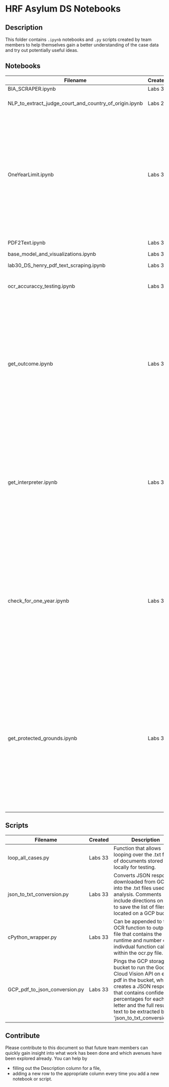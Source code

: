 # HRF Asylum DS Notebooks

## Description
This folder contains `.ipynb` notebooks and `.py` scripts created by team members to help themselves gain a better understanding of the case data and try out potentially useful ideas.


## Notebooks

| Filename                                               | Created | Description                                                                                                                                                                                                                                                                                                                                                                             | Dependencies                                                                    |
|--------------------------------------------------------|---------|-----------------------------------------------------------------------------------------------------------------------------------------------------------------------------------------------------------------------------------------------------------------------------------------------------------------------------------------------------------------------------------------|---------------------------------------------------------------------------------|
| BIA_SCRAPER.ipynb                                      | Labs 30 |                                                                                                                                                                                                                                                                                                                                                                                         | `spacy`,`bs4`,`geonamescache`                                                   |
| NLP_to_extract_judge_court_and_country_of_origin.ipynb | Labs 29 |                                                                                                                                                                                                                                                                                                                                                                                         | `spacy`, `Pillow`,`pytesseract`,`pdf2image`,`tesseract-ocr`, `poppler-utils`    |
| OneYearLimit.ipynb                                     | Labs 31 | This notebook is a start at answering the following questions posed by the stakeholder and communicated to the team by Frank: **1)** Number of decisions where the one-year filing deadline was an issue. **2)** Number of appeals that were affirmed/denied because the applicant did not apply within one year. **3)** Any other interesting statistics the students see in the data. |                                                                                 |
| PDF2Text.ipynb                                         | Labs 30 |                                                                                                                                                                                                                                                                                                                                                                                         | `tesseract-ocr`, `poppler-utils`, `pytesseract`, `pdf2image`                    |
| base_model_and_visualizations.ipynb                    | Labs 30 |                                                                                                                                                                                                                                                                                                                                                                                         | `sqlalchemy`,`psycopg2-binary`,`pydantic`                                       |
| lab30_DS_henry_pdf_text_scraping.ipynb                 | Labs 30 |                                                                                                                                                                                                                                                                                                                                                                                         | `spacy`, `Pillow`, `pytesseract`, `pdf2image`, `tesseract-ocr`, `poppler-utils` |
| ocr_accuraccy_testing.ipynb                            | Labs 32 | This notebook is designed to find the best method of converting pdf to text                                                                                                                                                                                                                                                                                                             | `poppler-utils`,`tesseract-ocr`,`pyPDF2`,`pdf2image`,`pytesseract`              |
| get_outcome.ipynb                                      | Labs 34 | This notebook is designed for testing and developing the get_outcome method. It has code to run two versions of the method on all 170 cases, compare the two versions and display cases where they disagree, as well as measure their accuracy against the manually scrapped data and show cases that the newer version of the method gets wrong. Contact me, River Bellamy, with any questions. | pandas, spaCy |  
| get_interpreter.ipynb                                 | Labs 34 | I started this, using get_outcome.ipynb as a starting point, intending to do the same thing with get_interpreter. I then realized that our manually scrapped data doesn't include information about an interpreter. Since we have no labeled data for this field, I moved on to another one. So this notebook never got very far. Contact me, River Bellamy, with any questions. | pandas, spaCy |  
| check_for_one_year.ipynb                              | Labs 34 | This notebook is designed for testing and developing the check_for_one_year method. It has code to run two versions of the method on all 170 cases, compare the two versions and display cases where they disagree, as well as measure their accuracy against the manually scrapped data and show cases that the newer version of the method gets wrong. Contact me, River Bellamy, with any questions. | pandas, spaCy |  
| get_protected_grounds.ipynb                              | Labs 34 | This notebook is designed for testing and developing the get_protected_grounds. It is not updated with the most recent version of the method. It has code to run two versions of the method on all 170 cases, compare the two versions and display cases where they disagree, as well as measure their accuracy against the manually scrapped data and show cases that the newer version of the method gets wrong. Contact me, River Bellamy, with any questions. | pandas, spaCy |  

## Scripts
| Filename                      | Created | Description | Dependencies                                  |
|-------------------------------|---------|-------------|-----------------------------------------------|
| loop_all_cases.py             | Labs 33 | Function that allows looping over the .txt files of documents stored locally for testing. | `spacy`                                       |
| json_to_txt_conversion.py     | Labs 33 | Converts JSON responses downloaded from GCP into the .txt files used for analysis. Comments include directions on how to save the list of files located on a GCP bucket. | `bs4`                                         |
| cPython_wrapper.py            | Labs 33 | Can be appended to the OCR function to output a file that contains the runtime and number of indivdual function calls ran within the ocr.py file.            | `cProfile`                                    |
| GCP_pdf_to_json_conversion.py | Labs 33 | Pings the GCP storage bucket to run the Google Cloud Vision API on each pdf in the bucket, which creates a JSON response that contains confidence percentages for each letter and the full resulting text to be extracted by 'json_to_txt_conversion.py' | `google.cloud.vision`, `google.cloud.storage` |



## Contribute
Please contribute to this document so that future team members can quickly gain insight into what work has been done and which avenues have been explored already.
You can help by
- filling out the Description column for a file,
- adding a new row to the appropriate column every time you add a new notebook or script.
